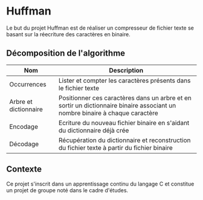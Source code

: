 # Huffman
Le but du projet Huffman est de réaliser un compresseur de fichier texte se basant sur la réecriture des caractères en binaire.

## Décomposition de l'algorithme

| Nom | Description |
| --- | ----------- |
| Occurrences | Lister et compter les caractères présents dans le fichier texte |
| Arbre et dictionnaire | Positionner ces caractères dans un arbre et en sortir un dictionnaire binaire associant un nombre binaire à chaque caractère |
| Encodage | Ecriture du nouveau fichier binaire en s'aidant du dictionnaire déjà crée |
| Décodage | Récupération du dictionnaire et reconstruction du fichier texte à partir du fichier binaire |

## Contexte
Ce projet s'inscrit dans un apprentissage continu du langage C et constitue un projet de groupe noté dans le cadre d'études.
